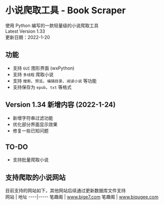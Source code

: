 # 小说爬取工具 - Book Scraper
使用 Python 编写的一款轻量级的小说爬取工具  
Latest Version 1.33  
更新日期：2022-1-20

## 功能
* 支持 `GUI` 图形界面 (wxPython)  
* 支持 `多线程` 爬取小说  
* 支持 `搜索`、`预览`、`编辑目录`、`阅读小说` 等功能
* 支持保存为 `epub`、`txt` 等格式

## Version 1.34 新增内容 (2022-1-24)
* 新增字符串过滤功能
* 优化部分界面显示效果
* 修复一些已知问题

## TO-DO
* 支持批量爬取小说   

## 支持爬取的小说网站
目前支持的网站如下，其他网站后续通过更新数据库文件支持  
网站 | 地址
----|-----
笔趣阁 | www.bige7.com
笔趣阁 | www.biqugee.com

